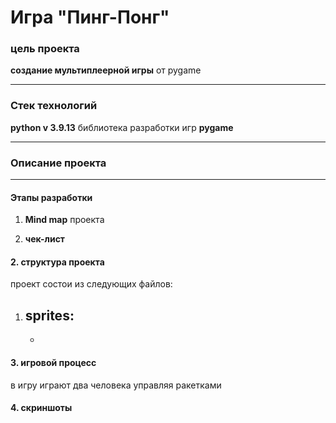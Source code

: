 # Игра "Пинг-Понг"

### цель проекта
**создание мультиплеерной игры** от pygame

---
### Стек технологий
**python v 3.9.13**
библиотека разработки игр **pygame**

---
### Описание проекта
---
####  Этапы разработки

1. **Mind map** проекта

2. **чек-лист**

#### 2. структура проекта
проект состои из следующих файлов:
1. sprites:
	- 
	- 

####  3. игровой процесс
в игру играют два человека управляя ракетками
####  4. скриншоты

